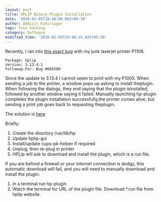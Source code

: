 ```yaml
---
layout: post
title: HPLIP Binary Plugin Installation
date: '2016-02-05T10:48:00.001+05:30'
author: Abhijit Kshirsagar
tags: foss hacking
category: Software
modified_time: '2016-02-05T10:48:35.025+05:30'
---
```


Recently, I ran into [this exact bug](https://bugs.debian.org/cgi-bin/bugreport.cgi?bug=605589#40&nbsp;) with my junk laserjet printer P1108.
```
Package: hplip
Version: 3.13.4-1
Followup-For: Bug #605589
```

Since the update to 3.13.4 I cannot seem to print with my P1005. When sending a job to the printer, a window pops up asking to install theplugin. When following the dialogs, they end saying that the plugin isinstalled, followed by another window saying it failed. Manually launching hp-plugin completes the plugin installation successfully,the printer comes alive, but sending a print job goes back to requesting theplugin.

The solution is [here](https://bugs.debian.org/cgi-bin/bugreport.cgi?bug=605589#50)

Briefly:
1. Create the directory /var/lib/hp
2. Update hplip-gui
3. Install/update cups-pk-helper if required
4. Unplug, then re-plug in printer
5. HPLip will ask to download and install the plugin, which is a run file.


If you are behind a firewall or your internet connection is dodgy, this automatic download will fail, and you will need to manually download and install the plugin:
1. In a terminal run hp-plugin
2. Watch the terminal for URL of the plugin file. Download *.run file from hplip website.
